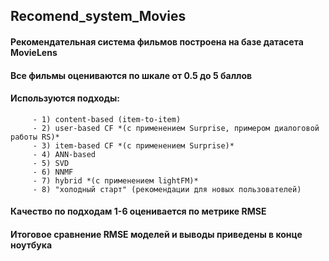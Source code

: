 ## Recomend_system_Movies

#### Рекомендательная система фильмов построена на базе датасета MovieLens
#### Все фильмы оцениваются по шкале от 0.5 до 5 баллов
#### Используются подходы:
         - 1) content-based (item-to-item)
         - 2) user-based CF *(с применением Surprise, примером диалоговой работы RS)*
         - 3) item-based CF *(с применением Surprise)*
         - 4) ANN-based
         - 5) SVD
         - 6) NNMF
         - 7) hybrid *(с применением lightFM)*
         - 8) "холодный старт" (рекомендации для новых пользователей)
#### Качество по подходам 1-6 оценивается по метрике RMSE
#### Итоговое сравнение RMSE моделей и выводы приведены в конце ноутбука
